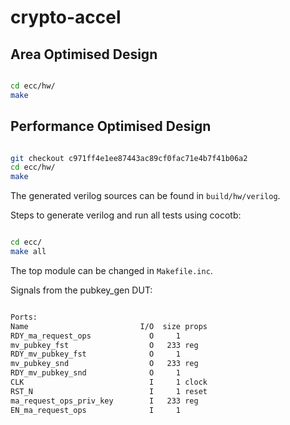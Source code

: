 # crypto-accel

## Area Optimised Design

```bash

cd ecc/hw/
make

```

## Performance Optimised Design

```bash

git checkout c971ff4e1ee87443ac89cf0fac71e4b7f41b06a2
cd ecc/hw/
make

```

The generated verilog sources can be found in ``build/hw/verilog``.

Steps to generate verilog and run all tests using cocotb:

```bash

cd ecc/
make all

```

The top module can be changed in ``Makefile.inc``.

Signals from the pubkey_gen DUT:

```txt

Ports:
Name                         I/O  size props
RDY_ma_request_ops             O     1
mv_pubkey_fst                  O   233 reg
RDY_mv_pubkey_fst              O     1
mv_pubkey_snd                  O   233 reg
RDY_mv_pubkey_snd              O     1
CLK                            I     1 clock
RST_N                          I     1 reset
ma_request_ops_priv_key        I   233 reg
EN_ma_request_ops              I     1

```
